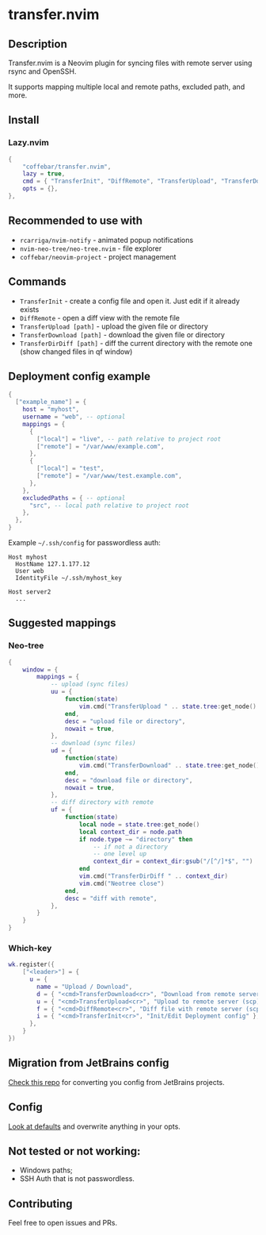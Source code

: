 # transfer.nvim

## Description

Transfer.nvim is a Neovim plugin for syncing files with remote server using rsync and OpenSSH.

It supports mapping multiple local and remote paths, excluded path, and more.

## Install

### Lazy.nvim

```lua
{
    "coffebar/transfer.nvim",
    lazy = true,
    cmd = { "TransferInit", "DiffRemote", "TransferUpload", "TransferDownload", "TransferDirDiff" },
    opts = {},
},
```

## Recommended to use with

- `rcarriga/nvim-notify` - animated popup notifications
- `nvim-neo-tree/neo-tree.nvim` - file explorer
- `coffebar/neovim-project` - project management

## Commands

- `TransferInit` - create a config file and open it. Just edit if it already exists
- `DiffRemote` - open a diff view with the remote file
- `TransferUpload [path]` - upload the given file or directory
- `TransferDownload [path]` - download the given file or directory
- `TransferDirDiff [path]` - diff the current directory with the remote one (show changed files in qf window)

## Deployment config example

```lua
{
  ["example_name"] = {
    host = "myhost",
    username = "web", -- optional
    mappings = {
      {
        ["local"] = "live", -- path relative to project root
        ["remote"] = "/var/www/example.com",
      },
      {
        ["local"] = "test",
        ["remote"] = "/var/www/test.example.com",
      },
    },
    excludedPaths = { -- optional
      "src", -- local path relative to project root
    },
  },
}
```

Example `~/.ssh/config` for passwordless auth:

```ssh
Host myhost
  HostName 127.1.177.12
  User web
  IdentityFile ~/.ssh/myhost_key

Host server2
  ...
```

## Suggested mappings

### Neo-tree

```lua
{
    window = {
        mappings = {
            -- upload (sync files)
            uu = {
                function(state)
                    vim.cmd("TransferUpload " .. state.tree:get_node().path)
                end,
                desc = "upload file or directory",
                nowait = true,
            },
            -- download (sync files)
            ud = {
                function(state)
                    vim.cmd("TransferDownload" .. state.tree:get_node().path)
                end,
                desc = "download file or directory",
                nowait = true,
            },
            -- diff directory with remote
            uf = {
                function(state)
                    local node = state.tree:get_node()
                    local context_dir = node.path
                    if node.type ~= "directory" then
                        -- if not a directory
                        -- one level up
                        context_dir = context_dir:gsub("/[^/]*$", "")
                    end
                    vim.cmd("TransferDirDiff " .. context_dir)
                    vim.cmd("Neotree close")
                end,
                desc = "diff with remote",
            },
        }
    }
}
```

### Which-key

```lua
wk.register({
    ["<leader>"] = {
      u = {
        name = "Upload / Download",
        d = { "<cmd>TransferDownload<cr>", "Download from remote server (scp)" },
        u = { "<cmd>TransferUpload<cr>", "Upload to remote server (scp)" },
        f = { "<cmd>DiffRemote<cr>", "Diff file with remote server (scp)" },
        i = { "<cmd>TransferInit<cr>", "Init/Edit Deployment config" },
      },
    }
})
```

## Migration from JetBrains config

[Check this repo](https://github.com/coffebar/jetbrains-deployment-config-to-lua) for converting you config from JetBrains projects.

## Config

[Look at defaults](https://github.com/coffebar/transfer.nvim/blob/main/lua/transfer/config.lua) and overwrite anything in your opts.


## Not tested or not working:

- Windows paths;
- SSH Auth that is not passwordless.

## Contributing

Feel free to open issues and PRs.

